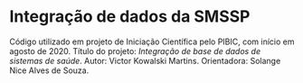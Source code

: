 # Integração de dados da SMSSP

Código utilizado em projeto de Iniciação Científica pelo PIBIC, com início em agosto de 2020. 
Título do projeto: *Integração de base de dados de sistemas de saúde*.
Autor: Victor Kowalski Martins.
Orientadora: Solange Nice Alves de Souza. 
